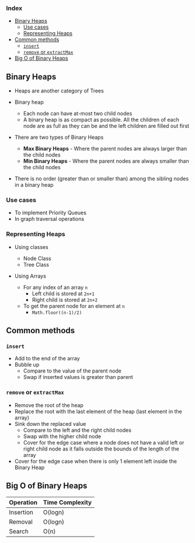 ### Index
- [Binary Heaps](#binary-heaps)
    - [Use cases](#use-cases)
    - [Representing Heaps](#representing-heaps)
- [Common methods](#common-methods)
    - [`insert`](#insert)
    - [`remove` or `extractMax`](#remove-or-extractmax)
- [Big O of Binary Heaps](#big-o-of-binary-heaps)

## Binary Heaps

- Heaps are another category of Trees

- Binary heap
    - Each node can have at-most two child nodes
    - A binary heap is as compact as possible. All the children of each node are as full as they can be and the left children are filled out first

- There are two types of Binary Heaps
    - **Max Binary Heaps** - Where the parent nodes are always larger than the child nodes
    - **Min Binary Heaps** - Where the parent nodes are always smaller than the child nodes

- There is no order (greater than or smaller than) among the sibling nodes in a binary heap

### Use cases

- To implement Priority Queues
- In graph traversal operations

### Representing Heaps

- Using classes 
    - Node Class
    - Tree Class

- Using Arrays
    - For any index of an array `n`
        - Left child is stored at `2n+1`
        - Right child is stored at `2n+2`
    - To get the parent node for an element at `n`
        - `Math.floor((n-1)/2)`

## Common methods

### `insert`

- Add to the end of the array
- Bubble up
    - Compare to the value of the parent node
    - Swap if inserted values is greater than parent

### `remove` or `extractMax`

- Remove the root of the heap
- Replace the root with the last element of the heap (last element in the array)
- Sink down the replaced value
    - Compare to the left and the right child nodes
    - Swap with the higher child node
    - Cover for the edge case where a node does not have a valid left or right child node as it falls outside the bounds of the length of the array
- Cover for the edge case when there is only 1 element left inside the Binary Heap

## Big O of Binary Heaps

| Operation | Time Complexity |
| -- | -- |
| Insertion | O(logn) |
| Removal | O(logn) |
| Search | O(n) |



